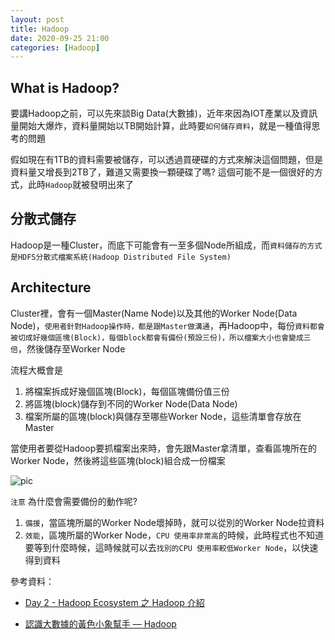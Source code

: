 ```yaml
---
layout: post    
title: Hadoop
date: 2020-09-25 21:00
categories: [Hadoop]
---
```


## What is Hadoop?

要講Hadoop之前，可以先來談Big Data(大數據)，近年來因為IOT產業以及資訊量開始大爆炸，資料量開始以TB開始計算，此時要`如何儲存資料`，就是一種值得思考的問題

假如現在有1TB的資料需要被儲存，可以透過買硬碟的方式來解決這個問題，但是資料量又增長到2TB了，難道又需要換一顆硬碟了嗎? 這個可能不是一個很好的方式，此時`Hadoop`就被發明出來了

## 分散式儲存

Hadoop是一種Cluster，而底下可能會有一至多個Node所組成，而`資料儲存的方式是HDFS分散式檔案系統(Hadoop Distributed File System)`


## Architecture

Cluster裡，會有一個Master(Name Node)以及其他的Worker Node(Data Node)，`使用者針對Hadoop操作時，都是跟Master做溝通`，再Hadoop中，每份`資料都會被切成好幾個區塊(Block)，每個block都會有備份(預設三份)，所以檔案大小也會變成三倍`，然後儲存至Worker Node

流程大概會是

1. 將檔案拆成好幾個區塊(Block)，每個區塊備份值三份
2. 將區塊(block)儲存到不同的Worker Node(Data Node)
3. 檔案所屬的區塊(block)與儲存至哪些Worker Node，這些清單會存放在Master   


當使用者要從Hadoop要抓檔案出來時，會先跟Master拿清單，查看區塊所在的Worker Node，然後將這些區塊(block)組合成一份檔案

![pic](https://hadoop.apache.org/docs/current/hadoop-project-dist/hadoop-hdfs/images/hdfsarchitecture.png)


`注意`
為什麼會需要備份的動作呢?

1. `備援`，當區塊所屬的Worker Node壞掉時，就可以從別的Worker Node拉資料
2. `效能`，區塊所屬的Worker Node，`CPU 使用率非常高`的時候，此時程式也不知道要等到什麼時候，這時候就可以去`找別的CPU 使用率較低Worker Node`，以快速得到資料

參考資料：

- [Day 2 - Hadoop Ecosystem 之 Hadoop 介紹  ](https://ithelp.ithome.com.tw/articles/10190756ㄋ)

- [認識大數據的黃色小象幫手 –– Hadoop](https://www.inside.com.tw/article/4428-big-data-4-hadoop)